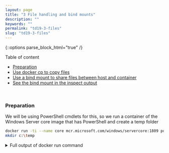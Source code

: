 ```yaml
---
layout: page
title: "3 File handling and bind mounts"
description: ""
keywords: ""
permalink: "td19-3-files"
slug: "td19-3-files"
---
```

{::options parse_block_html="true" /}

Table of content
- [Preparation](#preparation)
- [Use docker cp to copy files](#use-docker-cp-to-copy-files)
- [Use a bind mount to share files between host and container](#use-a-bind-mount-to-share-files-between-host-and-container)
- [See the bind mount in the inspect output](#see-the-bind-mount-in-the-inspect-output)

&nbsp;<br />

### Preparation
We will be using PowerShell cmdlets for this, so we run a container of the Windows Server core image that has PowerShell and create a temp folder
```bash
docker run -ti --name core mcr.microsoft.com/windows/servercore:1809 powershell
mkdir c:\temp
```

<details><summary markdown="span">Full output of docker run command</summary>
```bash
PS C:\Users\AdminTechDays> docker run -ti --name core mcr.microsoft.com/windows/servercore:1809 powershell
Windows PowerShell
Copyright (C) Microsoft Corporation. All rights reserved.

PS C:\> mkdir c:\temp

    Directory: C:\

Mode                LastWriteTime         Length Name
----                -------------         ------ ----
d-----       11/10/2019   4:12 PM                temp
```
</details>
&nbsp;<br />

### Use docker cp to copy files
Go to a second PowerShell session on your host, create a file and copy it into the container. Get a session into the container and check the content
```bash
"This is a TechDays workshop" | Out-File temp.txt
docker cp temp.txt core:c:\temp\temp.txt
docker exec -ti core powershell
get-content temp\temp.txt
```

<details><summary markdown="span">Full output of copy and check</summary>
```bash
PS C:\Users\AdminTechDays> "This is a TechDays workshop" | Out-File temp.txt
PS C:\Users\AdminTechDays> docker cp temp.txt core:c:\temp\temp.txt
PS C:\Users\AdminTechDays> docker exec -ti core powershell
Windows PowerShell
Copyright (C) Microsoft Corporation. All rights reserved.

PS C:\> get-content temp\temp.txt
This is a TechDays workshop
```
</details>
&nbsp;<br />

Now change the file inside of the container and copy it back out to your host. Check the content of the changed and the original file
```bash
"Hello from inside the container" | Out-File temp\temp.txt
exit
docker cp core:c:\temp\temp.txt temp_changed.txt
cat .\temp_changed.txt
cat .\temp.txt
```

<details><summary markdown="span">Full output of the change and copy</summary>
```bash
PS C:\> "Hello from inside the container" | Out-File temp\temp.txt
PS C:\> exit
PS C:\Users\AdminTechDays> docker cp core:c:\temp\temp.txt temp_changed.txt
PS C:\Users\AdminTechDays> cat .\temp_changed.txt
Hello from inside the container
PS C:\Users\AdminTechDays> cat .\temp.txt
This is a TechDays workshop
```
</details>
&nbsp;<br />

### Use a bind mount to share files between host and container
To see files and changes "live" without copying, we will use a bind mount. This is only possible on startup, so we create a new container with param `-v`. Before that we create a folder on the host that we want to share. After starting the container, make sure that it actually is empty
```bash
mkdir c:\bind_mount
docker run -ti --name shared -v c:\bind_mount:c:\temp mcr.microsoft.com/windows/servercore:1809 powershell
dir c:\temp
```

<details><summary markdown="span">Full output of the container start and folder check</summary>
```bash
PS C:\Users\AdminTechDays> mkdir c:\bind_mount

    Directory: C:\

Mode                LastWriteTime         Length Name
----                -------------         ------ ----
d-----       11/10/2019   6:18 PM                bind_mount

PS C:\Users\AdminTechDays> docker run -ti --name shared -v c:\bind_mount:c:\temp mcr.microsoft.com/windows/servercore:1809 powershell
Windows PowerShell
Copyright (C) Microsoft Corporation. All rights reserved.

PS C:\> dir c:\temp
```
</details>
&nbsp;<br />

Now we create a file in the shared folder on your host. For that, go to the second PowerShell and run the following commands.
```bash
cd c:\bind_mount\
"Hello from the host" | Out-File temp.txt
```

<details><summary markdown="span">Full output of the file creation</summary>
```bash
PS C:\Users\AdminTechDays> cd c:\bind_mount\
PS C:\bind_mount> "Hello from the host" | Out-File temp.txt
```
</details>
&nbsp;<br />

After that, go back to the session inside of the container and check the content of the folder and the file. After that, overwrite it with new content
```bash
dir c:\temp
get-content c:\temp\temp.txt
"Hello from the container" | Out-File c:\temp\temp.txt
```

<details><summary markdown="span">Full output of details</summary>
```bash
PS C:\> dir c:\temp

    Directory: C:\temp

Mode                LastWriteTime         Length Name
----                -------------         ------ ----
-a----       11/10/2019   6:23 PM             44 temp.txt


PS C:\> get-content c:\temp\temp.txt
Hello from the host
PS C:\> "Hello from the container" | Out-File c:\temp\temp.txt
```
</details>
&nbsp;<br />

Finally, go back to the session on the host and check that the file has changed
```bash
get-content c:\bind_mount\temp.txt
```

<details><summary markdown="span">Full output of the content check</summary>
```bash
PS C:\bind_mount> get-content c:\bind_mount\temp.txt
Hello from the container
```
</details>
&nbsp;<br />

### See the bind mount in the inspect output
We have seen in lab 2 that all configuration of a container is visible through `docker inspect`. Run that command and also a filtered command to get that information
{% raw %}
```bash
docker inspect shared
docker inspect --format='{{ .HostConfig.Binds }}' shared
```
{% endraw %}

<details><summary markdown="span">Full output of the inspect commands</summary>
{% raw %}
```bash
PS C:\bind_mount> docker inspect shared
[
    {
        "Id": "1be91944c46e53ce2b44f3e8ff7e4e449f86b05025b51df3072e6b9b1185ddec",
        "Created": "2019-11-10T18:18:39.9106676Z",
        "Path": "powershell",
        "Args": [],
        "State": {
            "Status": "running",
            "Running": true,
            "Paused": false,
            "Restarting": false,
            "OOMKilled": false,
            "Dead": false,
            "Pid": 3212,
            "ExitCode": 0,
            "Error": "",
            "StartedAt": "2019-11-10T18:18:40.8331626Z",
            "FinishedAt": "0001-01-01T00:00:00Z"
        },
        "Image": "sha256:8392a5f2ef18001bd52f7d40dd074e0183f6a5d770c649468fe88fb851ea0aae",
        "ResolvConfPath": "",
        "HostnamePath": "",
        "HostsPath": "",
        "LogPath": "C:\\ProgramData\\docker\\containers\\1be91944c46e53ce2b44f3e8ff7e4e449f86b05025b51df3072e6b9b1185ddec\\1be91944c46e53ce2b44f3e8ff7e4e449f86b05025b51df3072e6b9b1185ddec-json.log",
        "Name": "/shared",
        "RestartCount": 0,
        "Driver": "windowsfilter",
        "Platform": "windows",
        "MountLabel": "",
        "ProcessLabel": "",
        "AppArmorProfile": "",
        "ExecIDs": null,
        "HostConfig": {
            "Binds": [
                "c:\\bind_mount:c:\\temp"
            ],
            "ContainerIDFile": "",
            "LogConfig": {
                "Type": "json-file",
                "Config": {}
            },
            "NetworkMode": "default",
            "PortBindings": {},
            "RestartPolicy": {
                "Name": "no",
                "MaximumRetryCount": 0
            },
            "AutoRemove": false,
            "VolumeDriver": "",
            "VolumesFrom": null,
            "CapAdd": null,
            "CapDrop": null,
            "Capabilities": null,
            "Dns": [],
            "DnsOptions": [],
            "DnsSearch": [],
            "ExtraHosts": null,
            "GroupAdd": null,
            "IpcMode": "",
            "Cgroup": "",
            "Links": null,
            "OomScoreAdj": 0,
            "PidMode": "",
            "Privileged": false,
            "PublishAllPorts": false,
            "ReadonlyRootfs": false,
            "SecurityOpt": null,
            "UTSMode": "",
            "UsernsMode": "",
            "ShmSize": 0,
            "ConsoleSize": [
                75,
                317
            ],
            "Isolation": "process",
            "CpuShares": 0,
            "Memory": 0,
            "NanoCpus": 0,
            "CgroupParent": "",
            "BlkioWeight": 0,
            "BlkioWeightDevice": [],
            "BlkioDeviceReadBps": null,
            "BlkioDeviceWriteBps": null,
            "BlkioDeviceReadIOps": null,
            "BlkioDeviceWriteIOps": null,
            "CpuPeriod": 0,
            "CpuQuota": 0,
            "CpuRealtimePeriod": 0,
            "CpuRealtimeRuntime": 0,
            "CpusetCpus": "",
            "CpusetMems": "",
            "Devices": [],
            "DeviceCgroupRules": null,
            "DeviceRequests": null,
            "KernelMemory": 0,
            "KernelMemoryTCP": 0,
            "MemoryReservation": 0,
            "MemorySwap": 0,
            "MemorySwappiness": null,
            "OomKillDisable": false,
            "PidsLimit": null,
            "Ulimits": null,
            "CpuCount": 0,
            "CpuPercent": 0,
            "IOMaximumIOps": 0,
            "IOMaximumBandwidth": 0,
            "MaskedPaths": null,
            "ReadonlyPaths": null
        },
        "GraphDriver": {
            "Data": {
                "dir": "C:\\ProgramData\\docker\\windowsfilter\\1be91944c46e53ce2b44f3e8ff7e4e449f86b05025b51df3072e6b9b1185ddec"
            },
            "Name": "windowsfilter"
        },
        "Mounts": [
            {
                "Type": "bind",
                "Source": "c:\\bind_mount",
                "Destination": "c:\\temp",
                "Mode": "",
                "RW": true,
                "Propagation": ""
            }
        ],
        "Config": {
            "Hostname": "1be91944c46e",
            "Domainname": "",
            "User": "",
            "AttachStdin": true,
            "AttachStdout": true,
            "AttachStderr": true,
            "Tty": true,
            "OpenStdin": true,
            "StdinOnce": true,
            "Env": null,
            "Cmd": [
                "powershell"
            ],
            "Image": "mcr.microsoft.com/windows/servercore:1809",
            "Volumes": null,
            "WorkingDir": "",
            "Entrypoint": null,
            "OnBuild": null,
            "Labels": {}
        },
        "NetworkSettings": {
            "Bridge": "",
            "SandboxID": "1be91944c46e53ce2b44f3e8ff7e4e449f86b05025b51df3072e6b9b1185ddec",
            "HairpinMode": false,
            "LinkLocalIPv6Address": "",
            "LinkLocalIPv6PrefixLen": 0,
            "Ports": {},
            "SandboxKey": "1be91944c46e53ce2b44f3e8ff7e4e449f86b05025b51df3072e6b9b1185ddec",
            "SecondaryIPAddresses": null,
            "SecondaryIPv6Addresses": null,
            "EndpointID": "",
            "Gateway": "",
            "GlobalIPv6Address": "",
            "GlobalIPv6PrefixLen": 0,
            "IPAddress": "",
            "IPPrefixLen": 0,
            "IPv6Gateway": "",
            "MacAddress": "",
            "Networks": {
                "nat": {
                    "IPAMConfig": null,
                    "Links": null,
                    "Aliases": null,
                    "NetworkID": "aeeb9f02f0093236f0de08dedfc334b24870624a17abc6437d952fe36172dac6",
                    "EndpointID": "df8bfb10dbdb602217e19bcce2f93b295c59583f168c4e377ce95a562d83e763",
                    "Gateway": "172.27.0.1",
                    "IPAddress": "172.27.7.193",
                    "IPPrefixLen": 16,
                    "IPv6Gateway": "",
                    "GlobalIPv6Address": "",
                    "GlobalIPv6PrefixLen": 0,
                    "MacAddress": "00:15:5d:1e:c4:59",
                    "DriverOpts": null
                }
            }
        }
    }
]
PS C:\bind_mount> docker inspect --format='{{ .HostConfig.Binds }}' shared
[c:\bind_mount:c:\temp]
```
{% endraw %}
</details>
&nbsp;<br />

{::options parse_block_html="false" /}